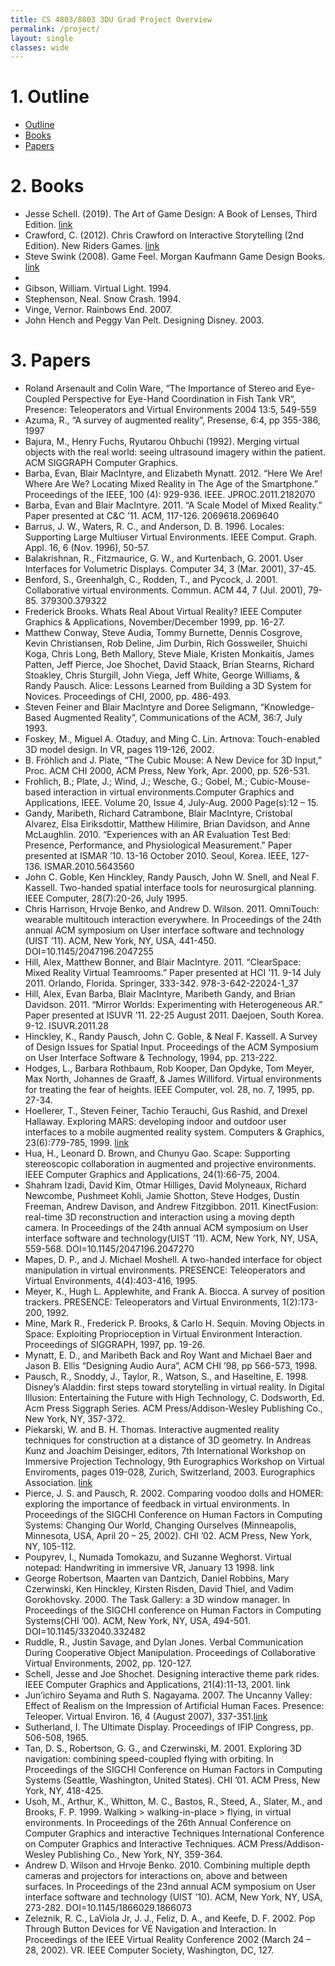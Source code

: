 ```yaml
---
title: CS 4803/8803 3DU Grad Project Overview
permalink: /project/
layout: single
classes: wide
---
```


# 1. Outline
<!-- TOC -->

- [Outline](#outline)
- [Books](#books)
- [Papers](#papers)

<!-- /TOC -->
 
# 2. Books
- Jesse Schell. (2019). The Art of Game Design: A Book of Lenses, Third Edition. [link](https://www.amazon.com/Art-Game-Design-Lenses-Third/dp/1138632058/ref=sr_1_1?crid=1A6FYPO5OKUUL&keywords=jesse+schell+the+art+of+game+design+a+book+of+lenses&qid=1578948538&sprefix=jesse+schel%2Caps%2C155&sr=8-1)
- Crawford, C. (2012).  Chris Crawford on Interactive Storytelling (2nd Edition).  New Riders Games. [link](https://www.amazon.com/Chris-Crawford-Interactive-Storytelling-2nd/dp/0321864972/ref=sr_1_1?keywords=Chris+Crawford+on+Interactive+Storytelling&qid=1578947355&sr=8-1)
- Steve Swink (2008).  Game Feel.  Morgan Kaufmann Game Design Books. [link](https://www.amazon.com/Game-Feel-Designers-Virtual-Sensation/dp/0123743281/ref=sr_1_1?ie=UTF8&s=books&qid=1212966374&sr=8-1)
- 
- Gibson, William.  Virtual Light. 1994.
- Stephenson, Neal.  Snow Crash.  1994.
- Vinge, Vernor.  Rainbows End.  2007.
- John Hench and Peggy Van Pelt. Designing Disney. 2003.

# 3. Papers

- Roland Arsenault and Colin Ware, “The Importance of Stereo and Eye-Coupled Perspective for Eye-Hand Coordination in Fish Tank VR“, Presence: Teleoperators and Virtual Environments 2004 13:5, 549-559
- Azuma, R., “A survey of augmented reality”, Presense, 6:4, pp 355-386, 1997
- Bajura, M., Henry Fuchs, Ryutarou Ohbuchi (1992). Merging virtual objects with the real world: seeing ultrasound imagery within the patient. ACM SIGGRAPH Computer Graphics.
- Barba, Evan, Blair MacIntyre, and Elizabeth Mynatt. 2012. “Here We Are! Where Are We? Locating Mixed Reality in The Age of the Smartphone.” Proceedings of the IEEE, 100 (4): 929-936. IEEE. JPROC.2011.2182070
- Barba, Evan and Blair MacIntyre. 2011. “A Scale Model of Mixed Reality.” Paper presented at C&C ’11. ACM, 117-126. 2069618.2069640
- Barrus, J. W., Waters, R. C., and Anderson, D. B. 1996. Locales: Supporting Large Multiuser Virtual Environments. IEEE Comput. Graph. Appl. 16, 6 (Nov. 1996), 50-57.  
- Balakrishnan, R., Fitzmaurice, G. W., and Kurtenbach, G. 2001. User Interfaces for Volumetric Displays. Computer 34, 3 (Mar. 2001), 37-45. 
- Benford, S., Greenhalgh, C., Rodden, T., and Pycock, J. 2001. Collaborative virtual environments. Commun. ACM 44, 7 (Jul. 2001), 79-85. 379300.379322
- Frederick Brooks. Whats Real About Virtual Reality? IEEE Computer Graphics & Applications, November/December 1999, pp. 16-27. 
- Matthew Conway, Steve Audia, Tommy Burnette, Dennis Cosgrove, Kevin Christiansen, Rob Deline, Jim Durbin, Rich Gossweiler, Shuichi Koga, Chris Long, Beth Mallory, Steve Miale, Kristen Monkaitis, James Patten, Jeff Pierce, Joe Shochet, David Staack, Brian Stearns, Richard Stoakley, Chris Sturgill, John Viega, Jeff White, George Williams, & Randy Pausch. Alice: Lessons Learned from Building a 3D System for Novices. Proceedings of CHI, 2000, pp. 486-493. 
- Steven Feiner and Blair MacIntyre and Doree Seligmann, “Knowledge-Based Augmented Reality”, Communications of the ACM, 36:7, July 1993.
- Foskey, M., Miguel A. Otaduy, and Ming C. Lin. Artnova: Touch-enabled 3D model design. In VR, pages 119-126, 2002.  
- B. Fröhlich and J. Plate, “The Cubic Mouse: A New Device for 3D Input,” Proc. ACM CHI 2000, ACM Press, New York, Apr. 2000, pp. 526-531.
- Frohlich, B.; Plate, J.; Wind, J.; Wesche, G.; Gobel, M.;  Cubic-Mouse-based interaction in virtual environments.Computer Graphics and Applications, IEEE.  Volume 20,  Issue 4,  July-Aug. 2000 Page(s):12 – 15.  
- Gandy, Maribeth, Richard Catrambone, Blair MacIntyre, Cristobal Alvarez, Elsa Eiriksdottir, Matthew Hilimire, Brian Davidson, and Anne McLaughlin. 2010. “Experiences with an AR Evaluation Test Bed: Presence, Performance, and Physiological Measurement.” Paper presented at ISMAR ’10. 13-16 October 2010. Seoul, Korea. IEEE, 127-136. ISMAR.2010.5643560
- John C. Goble, Ken Hinckley, Randy Pausch, John W. Snell, and Neal F. Kassell. Two-handed spatial interface tools for neurosurgical planning. IEEE Computer, 28(7):20-26, July 1995.
- Chris Harrison, Hrvoje Benko, and Andrew D. Wilson. 2011. OmniTouch: wearable multitouch interaction everywhere. In Proceedings of the 24th annual ACM symposium on User interface software and technology (UIST ’11). ACM, New York, NY, USA, 441-450. DOI=10.1145/2047196.2047255 
- Hill, Alex, Matthew Bonner, and Blair MacIntyre. 2011. “ClearSpace: Mixed Reality Virtual Teamrooms.” Paper presented at HCI ’11. 9-14 July 2011. Orlando, Florida. Springer, 333-342. 978-3-642-22024-1_37
- Hill, Alex, Evan Barba, Blair MacIntyre, Maribeth Gandy, and Brian Davidson. 2011. “Mirror Worlds: Experimenting with Heterogeneous AR.” Paper presented at ISUVR ’11. 22-25 August 2011. Daejoen, South Korea. 9-12. ISUVR.2011.28
- Hinckley, K., Randy Pausch, John C. Goble, & Neal F. Kassell. A Survey of Design Issues for Spatial Input. Proceedings of the ACM Symposium on User Interface Software & Technology, 1994, pp. 213-222.
- Hodges, L., Barbara Rothbaum, Rob Kooper, Dan Opdyke, Tom Meyer, Max North, Johannes de Graaff, & James Williford. Virtual environments for treating the fear of heights. IEEE Computer, vol. 28, no. 7, 1995, pp. 27-34.
- Hoellerer, T., Steven Feiner, Tachio Terauchi, Gus Rashid, and Drexel Hallaway. Exploring MARS: developing indoor and outdoor user interfaces to a mobile augmented reality system. Computers & Graphics, 23(6):779-785, 1999. [link](http://www1.cs.columbia.edu/graphics/publications/hollerer-1999-candg.pdf)
- Hua, H., Leonard D. Brown, and Chunyu Gao. Scape: Supporting stereoscopic collaboration in augmented and projective environments. IEEE Computer Graphics and Applications, 24(1):66-75, 2004.
- Shahram Izadi, David Kim, Otmar Hilliges, David Molyneaux, Richard Newcombe, Pushmeet Kohli, Jamie Shotton, Steve Hodges, Dustin Freeman, Andrew Davison, and Andrew Fitzgibbon. 2011. KinectFusion: real-time 3D reconstruction and interaction using a moving depth camera. In Proceedings of the 24th annual ACM symposium on User interface software and technology(UIST ’11). ACM, New York, NY, USA, 559-568. DOI=10.1145/2047196.2047270  
- Mapes, D. P., and J. Michael Moshell. A two-handed interface for object manipulation in virtual environments. PRESENCE: Teleoperators and Virtual Environments, 4(4):403-416, 1995.
- Meyer, K., Hugh L. Applewhite, and Frank A. Biocca. A survey of position trackers. PRESENCE: Teleoperators and Virtual Environments, 1(2):173-200, 1992.
- Mine, Mark R., Frederick P. Brooks, & Carlo H. Sequin. Moving Objects in Space: Exploiting Proprioception in Virtual Environment Interaction. Proceedings of SIGGRAPH, 1997, pp. 19-26.
- Mynatt, E. D., and Maribeth Back and Roy Want and Michael Baer and Jason B. Ellis “Designing Audio Aura”, ACM CHI ’98, pp 566-573, 1998.
- Pausch, R., Snoddy, J., Taylor, R., Watson, S., and Haseltine, E. 1998. Disney’s Aladdin: first steps toward storytelling in virtual reality. In Digital Illusion: Entertaining the Future with High Technology, C. Dodsworth, Ed. Acm Press Siggraph Series. ACM Press/Addison-Wesley Publishing Co., New York, NY, 357-372.
- Piekarski, W. and B. H. Thomas. Interactive augmented reality techniques for construction at a distance of 3D geometry. In Andreas Kunz and Joachim Deisinger, editors, 7th International Workshop on Immersive Projection Technology, 9th Eurographics Workshop on Virtual Enviroments, pages 019-028, Zurich, Switzerland, 2003. Eurographics Association. [link](http://www.tinmith.net/papers/piekarski-ipt-egve-2003.pdf)
- Pierce, J. S. and Pausch, R. 2002. Comparing voodoo dolls and HOMER: exploring the importance of feedback in virtual environments. In Proceedings of the SIGCHI Conference on Human Factors in Computing Systems: Changing Our World, Changing Ourselves (Minneapolis, Minnesota, USA, April 20 – 25, 2002). CHI ’02. ACM Press, New York, NY, 105-112.
- Poupyrev, I., Numada Tomokazu, and Suzanne Weghorst. Virtual notepad: Handwriting in immersive VR, January 13 1998. link
- George Robertson, Maarten van Dantzich, Daniel Robbins, Mary Czerwinski, Ken Hinckley, Kirsten Risden, David Thiel, and Vadim Gorokhovsky. 2000. The Task Gallery: a 3D window manager. In Proceedings of the SIGCHI conference on Human Factors in Computing Systems(CHI ’00). ACM, New York, NY, USA, 494-501. DOI=10.1145/332040.332482
- Ruddle, R., Justin Savage, and Dylan Jones. Verbal Communication During Cooperative Object Manipulation. Proceedings of Collaborative Virtual Environments, 2002, pp. 120-127.
- Schell, Jesse and Joe Shochet. Designing interactive theme park rides. IEEE Computer Graphics and Applications, 21(4):11-13, 2001. link
- Jun’ichiro Seyama and Ruth S. Nagayama. 2007. The Uncanny Valley: Effect of Realism on the Impression of Artificial Human Faces. Presence: Teleoper. Virtual Environ. 16, 4 (August 2007), 337-351.[link](http://www.mitpressjournals.org/doi/pdf/10.1162/pres.16.4.337)
- Sutherland, I.  The Ultimate Display. Proceedings of IFIP Congress, pp. 506-508, 1965. 
- Tan, D. S., Robertson, G. G., and Czerwinski, M. 2001. Exploring 3D navigation: combining speed-coupled flying with orbiting. In Proceedings of the SIGCHI Conference on Human Factors in Computing Systems (Seattle, Washington, United States). CHI ’01. ACM Press, New York, NY, 418-425.
- Usoh, M., Arthur, K., Whitton, M. C., Bastos, R., Steed, A., Slater, M., and Brooks, F. P. 1999. Walking > walking-in-place > flying, in virtual environments. In Proceedings of the 26th Annual Conference on Computer Graphics and interactive Techniques International Conference on Computer Graphics and Interactive Techniques. ACM Press/Addison-Wesley Publishing Co., New York, NY, 359-364.
- Andrew D. Wilson and Hrvoje Benko. 2010. Combining multiple depth cameras and projectors for interactions on, above and between surfaces. In Proceedings of the 23nd annual ACM symposium on User interface software and technology (UIST ’10). ACM, New York, NY, USA, 273-282. DOI=10.1145/1866029.1866073 
- Zeleznik, R. C., LaViola Jr, J. J., Feliz, D. A., and Keefe, D. F. 2002. Pop Through Button Devices for VE Navigation and Interaction. In Proceedings of the IEEE Virtual Reality Conference 2002 (March 24 – 28, 2002). VR. IEEE Computer Society, Washington, DC, 127.


